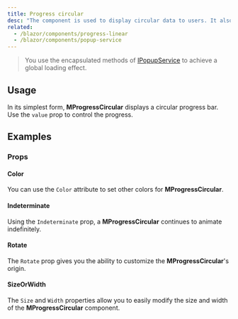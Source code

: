 ```yaml
---
title: Progress circular
desc: "The component is used to display circular data to users. It also can be put into an indeterminate state to portray loading."
related:
  - /blazor/components/progress-linear
  - /blazor/components/popup-service
---
```


> You use the encapsulated methods of [IPopupService](/blazor/components/popup-service#progress) to achieve a global loading effect.

## Usage

In its simplest form, **MProgressCircular** displays a circular progress bar. Use the `value` prop to control the progress.

<progress-circular-usage></progress-circular-usage>

## Examples

### Props

#### Color

You can use the `Color` attribute to set other colors for **MProgressCircular**.

<masa-example file="Examples.components.progress_circular.Color"></masa-example>

#### Indeterminate

Using the `Indeterminate` prop, a **MProgressCircular** continues to animate indefinitely.

<masa-example file="Examples.components.progress_circular.Indeterminate"></masa-example>

#### Rotate

The `Rotate` prop gives you the ability to customize the **MProgressCircular**'s origin.

<masa-example file="Examples.components.progress_circular.Rotate"></masa-example>

#### SizeOrWidth

The `Size` and `Width` properties allow you to easily modify the size and width of the **MProgressCircular**
component.

<masa-example file="Examples.components.progress_circular.SizeOrWidth"></masa-example>

